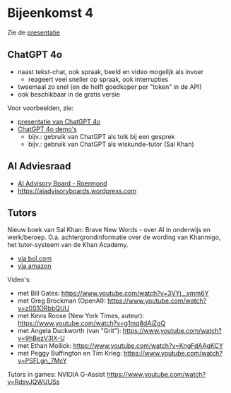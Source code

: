 # Bijeenkomst 4

Zie de [presentatie](https://docs.google.com/presentation/d/1gacugyso-GWJRqhwilZ2V0c2otqaDjoNpNTNsFef1lw/edit?usp=sharing)

## ChatGPT 4o

* naast tekst-chat, ook spraak, beeld en video mogelijk als invoer
    * reageert veel sneller op spraak, ook interrupties
* tweemaal zo snel (en de helft goedkoper per "token" in de API)
* ook beschikbaar in de gratis versie

Voor voorbeelden, zie:

* [presentatie van ChatGPT 4o](https://openai.com/index/spring-update/ )
* [ChatGPT 4o demo's](https://openai.com/index/hello-gpt-4o/)
    * bijv.: gebruik van ChatGPT als tolk bij een gesprek
    * bijv.: gebruik van ChatGPT als wiskunde-tutor (Sal Khan) 

## AI Adviesraad

* [AI Advisory Board - Roermond](assets/AI-Advisory-Board-Roermond.pdf)
* https://aiadvisoryboards.wordpress.com

## Tutors

Nieuw boek van Sal Khan: Brave New Words - over AI in onderwijs en werk/beroep.
O.a. achtergrondinformatie over de wording van Khanmigo, het tutor-systeem van de Khan Academy.

* [via bol.com](https://www.bol.com/nl/nl/p/brave-new-words/9300000159809628)
* [via amazon](https://www.amazon.com/Brave-New-Words-Revolutionize-Education/dp/0593656954)

Video's:

* met Bill Gates: https://www.youtube.com/watch?v=3VYj__vmm6Y
* met Greg Brockman (OpenAI): https://www.youtube.com/watch?v=z0S1ORbbQUU
* met Kevis Roose (New York Times, auteur): https://www.youtube.com/watch?v=g1mq8dAiZgQ
* met Angela Duckworth (van "Grit"): https://www.youtube.com/watch?v=9hBezV3lX-U
* met Ethan Mollick: https://www.youtube.com/watch?v=KngFdAAgKCY
* met Peggy Buffington en Tim Krieg: https://www.youtube.com/watch?v=PSFLgn_7McY

Tutors in games: NVIDIA G-Assist https://www.youtube.com/watch?v=RdsyJQWUUSs


